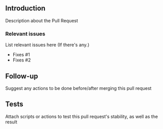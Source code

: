 <!--
RULES:
 - DO NOT use the GitHub Web Editor.
 - Copy-pasted code should be Explained briefly on the PR Description. Otherwise, The PR will be closed.
 - Just like the last rule, Make sure you can explain your changes. If you can't provide a good explanation of changes, your PR may be rejected.
 - DO NOT create a pull request with commits that exist in another pull request.
 - Observe proper code formatting.
 - Use TABS and NOT SPACES.
 - Code and comments should be written in English.
 - Use descriptive commit titles.
 - Only one change per commit.
 - It is inadvisable to create pull requests with large commits. (IT'LL BE HARD TO REVIEW)
 - You may be asked to rebase your pull request.
 
Code Syntax:
 - Opening braces MUST go on the same line, and MUST have spaces before.
 - else if MUST be written as elseif.
 - Code MUST use tabs for indenting.
 - Long arrays MAY be split across multiple lines, where each subsequent line is indented once.
 - Files MUST use only the <?php tag.
 - Files MUST NOT have an ending ?> tag.
 - Code MUST use namespaces.
 - Strings SHOULD use the double quote " except when the single quote is required.
 - All code SHOULD have parameter and type declarations where possible.
 - Strict types SHOULD be enabled on NEW files where it is sensible to do so.

(Most of the rules are from PMMP's standards... xD)
https://github.com/LeverylTeam/Leveryl/blob/master/assets/prjoke.jpg
-->
## Introduction
Description about the Pull Request

### Relevant issues
List relevant issues here (If there's any.)
* Fixes #1
* Fixes #2

## Follow-up
Suggest any actions to be done before/after merging this pull request

## Tests
Attach scripts or actions to test this pull request's stability, as well as the result